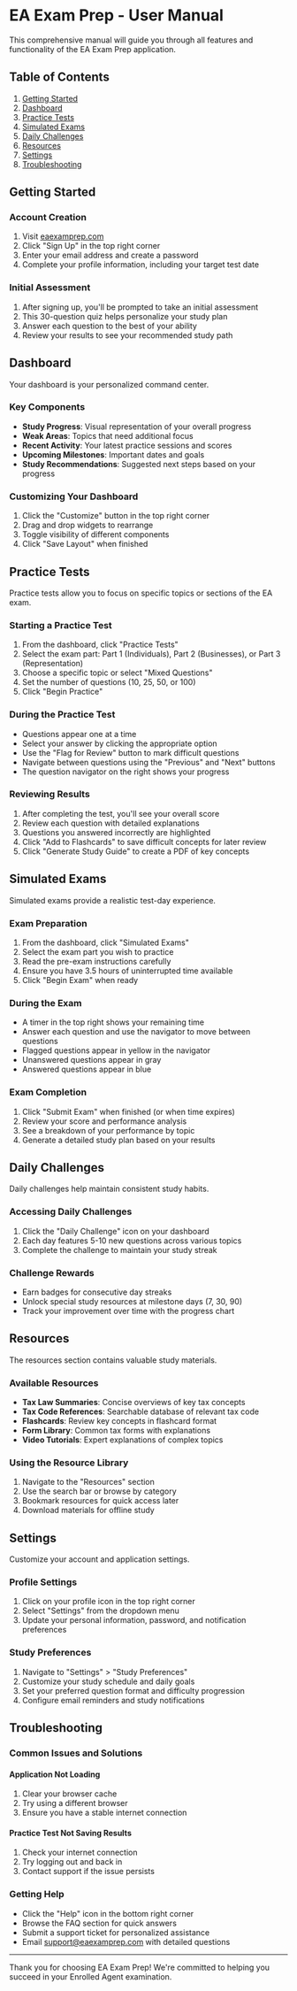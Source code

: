 # EA Exam Prep - User Manual

This comprehensive manual will guide you through all features and functionality of the EA Exam Prep application.

## Table of Contents

1. [Getting Started](#getting-started)
2. [Dashboard](#dashboard)
3. [Practice Tests](#practice-tests)
4. [Simulated Exams](#simulated-exams)
5. [Daily Challenges](#daily-challenges)
6. [Resources](#resources)
7. [Settings](#settings)
8. [Troubleshooting](#troubleshooting)

## Getting Started

### Account Creation
1. Visit [eaexamprep.com](https://eaexamprep.com)
2. Click "Sign Up" in the top right corner
3. Enter your email address and create a password
4. Complete your profile information, including your target test date

### Initial Assessment
1. After signing up, you'll be prompted to take an initial assessment
2. This 30-question quiz helps personalize your study plan
3. Answer each question to the best of your ability
4. Review your results to see your recommended study path

## Dashboard

Your dashboard is your personalized command center.

### Key Components
- **Study Progress**: Visual representation of your overall progress
- **Weak Areas**: Topics that need additional focus
- **Recent Activity**: Your latest practice sessions and scores
- **Upcoming Milestones**: Important dates and goals
- **Study Recommendations**: Suggested next steps based on your progress

### Customizing Your Dashboard
1. Click the "Customize" button in the top right corner
2. Drag and drop widgets to rearrange
3. Toggle visibility of different components
4. Click "Save Layout" when finished

## Practice Tests

Practice tests allow you to focus on specific topics or sections of the EA exam.

### Starting a Practice Test
1. From the dashboard, click "Practice Tests"
2. Select the exam part: Part 1 (Individuals), Part 2 (Businesses), or Part 3 (Representation)
3. Choose a specific topic or select "Mixed Questions"
4. Set the number of questions (10, 25, 50, or 100)
5. Click "Begin Practice"

### During the Practice Test
- Questions appear one at a time
- Select your answer by clicking the appropriate option
- Use the "Flag for Review" button to mark difficult questions
- Navigate between questions using the "Previous" and "Next" buttons
- The question navigator on the right shows your progress

### Reviewing Results
1. After completing the test, you'll see your overall score
2. Review each question with detailed explanations
3. Questions you answered incorrectly are highlighted
4. Click "Add to Flashcards" to save difficult concepts for later review
5. Click "Generate Study Guide" to create a PDF of key concepts

## Simulated Exams

Simulated exams provide a realistic test-day experience.

### Exam Preparation
1. From the dashboard, click "Simulated Exams"
2. Select the exam part you wish to practice
3. Read the pre-exam instructions carefully
4. Ensure you have 3.5 hours of uninterrupted time available
5. Click "Begin Exam" when ready

### During the Exam
- A timer in the top right shows your remaining time
- Answer each question and use the navigator to move between questions
- Flagged questions appear in yellow in the navigator
- Unanswered questions appear in gray
- Answered questions appear in blue

### Exam Completion
1. Click "Submit Exam" when finished (or when time expires)
2. Review your score and performance analysis
3. See a breakdown of your performance by topic
4. Generate a detailed study plan based on your results

## Daily Challenges

Daily challenges help maintain consistent study habits.

### Accessing Daily Challenges
1. Click the "Daily Challenge" icon on your dashboard
2. Each day features 5-10 new questions across various topics
3. Complete the challenge to maintain your study streak

### Challenge Rewards
- Earn badges for consecutive day streaks
- Unlock special study resources at milestone days (7, 30, 90)
- Track your improvement over time with the progress chart

## Resources

The resources section contains valuable study materials.

### Available Resources
- **Tax Law Summaries**: Concise overviews of key tax concepts
- **Tax Code References**: Searchable database of relevant tax code
- **Flashcards**: Review key concepts in flashcard format
- **Form Library**: Common tax forms with explanations
- **Video Tutorials**: Expert explanations of complex topics

### Using the Resource Library
1. Navigate to the "Resources" section
2. Use the search bar or browse by category
3. Bookmark resources for quick access later
4. Download materials for offline study

## Settings

Customize your account and application settings.

### Profile Settings
1. Click on your profile icon in the top right corner
2. Select "Settings" from the dropdown menu
3. Update your personal information, password, and notification preferences

### Study Preferences
1. Navigate to "Settings" > "Study Preferences"
2. Customize your study schedule and daily goals
3. Set your preferred question format and difficulty progression
4. Configure email reminders and study notifications

## Troubleshooting

### Common Issues and Solutions

#### Application Not Loading
1. Clear your browser cache
2. Try using a different browser
3. Ensure you have a stable internet connection

#### Practice Test Not Saving Results
1. Check your internet connection
2. Try logging out and back in
3. Contact support if the issue persists

### Getting Help
- Click the "Help" icon in the bottom right corner
- Browse the FAQ section for quick answers
- Submit a support ticket for personalized assistance
- Email support@eaexamprep.com with detailed questions

---

Thank you for choosing EA Exam Prep! We're committed to helping you succeed in your Enrolled Agent examination. 